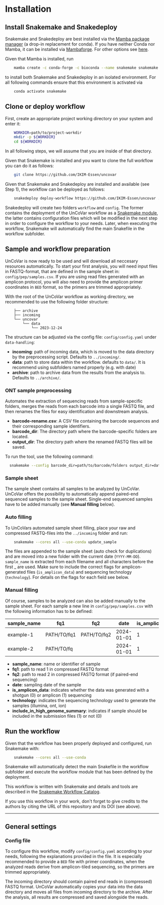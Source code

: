 # Installation

## Install Snakemake and Snakedeploy

Snakemake and Snakedeploy are best installed via the [Mamba package manager](https://github.com/mamba-org/mamba)
 (a drop-in replacement for conda). If you have neither Conda nor Mamba, it can
  be installed via [Mambaforge](https://github.com/conda-forge/miniforge#mambaforge).
  For other options see [here](https://github.com/mamba-org/mamba).

Given that Mamba is installed, run

```sh
    mamba create -c conda-forge -c bioconda --name snakemake snakemake snakedeploy
```

to install both Snakemake and Snakedeploy in an isolated environment. For all
 following commands ensure that this environment is activated via

```sh
    conda activate snakemake
```

## Clone or deploy workflow

First, create an appropriate project working directory on your system and enter it:

```sh
    WORKDIR=path/to/project-workdir
    mkdir -p ${WORKDIR}
    cd ${WORKDIR}
```

In all following steps, we will assume that you are inside of that directory.

Given that Snakemake is installed and you want to clone the full workflow you can
 do it as follows:

```sh
    git clone https://github.com/IKIM-Essen/uncovar
```

Given that Snakemake and Snakedeploy are installed and available (see Step 1),
 the workflow can be deployed as follows:

```sh
    snakedeploy deploy-workflow https://github.com/IKIM-Essen/uncovar . --tag v0.16.0
```

Snakedeploy will create two folders `workflow` and `config`. The former contains
 the deployment of the UnCoVar workflow as a
  [Snakemake module](https://snakemake.readthedocs.io/en/stable/snakefiles/deployment.html#using-and-combining-pre-exising-workflows),
  the latter contains configuration files which will be modified in the next step
  in order to configure the workflow to your needs. Later, when executing the workflow,
  Snakemake will automatically find the main Snakefile in the workflow subfolder.

## Sample and workflow preparation

UnCoVar is now ready to be used and will download all neccesary resources automatically.
 To start your first analysis, you will need input files in FASTQ-format, that are
 defined in the sample sheet in: `config/pep/samples.csv`. If you are using
 read files generated with an amplicon protocol, you will also need to provide
 the amplicon primer coordinates in `BED` format, so the primers are trimmed appropriately.

With the root of the UnCoVar workflow as working directory, we recommended to
 use the following folder structure:

```text
    ├── archive
    ├── incoming
    └── uncovar
        └── data
            └── 2023-12-24
```

The structure can be adjusted via the config file: `config/config.yaml` under
 `data-handling`:

- **incoming**: path of incoming data, which is moved to the data directory by
  the preprocessing script. Defaults to `../incoming/`.
- **data**: path to store data within the workflow. defaults to `data/`. It is
 recommend using subfolders named properly (e.g. with date)
- **archive**: path to archive data from the results from the analysis to.
  Defaults to `../archive/`.

### ONT sample preprocessing
Automates the extraction of sequencing reads from sample-specific folders, merges the reads from each
  barcode into a single FASTQ file, and then renames the files for easy identification and downstream analysis.

- **barcode-rename.csv**: A CSV file containing the barcode sequences and their corresponding sample
  identifiers.
- **barcode_dir**: The directory path where the barcode-specific folders are located.
- **output_dir**: The directory path where the renamed FASTQ files will be saved.

To run the tool, use the following command:
```sh
  snakemake --config barcode_dir=path/to/barcode/folders output_dir=data/date/ --cores all --use-conda barcode_rename
```

### Sample sheet

The sample sheet contains all samples to be analyzed by UnCoVar. UnCoVar offers
 the possibility to automatically append paired-end sequenced
 samples to the sample sheet. Single-end sequenced samples have to be added manually
 (see **Manual filling** below).

### Auto filling

To UnCoVars automated sample sheet filling, place your raw and compressed
 FASTQ-files into the `../incoming` folder and run:

```sh
    snakemake --cores all --use-conda update_sample
```

The files are appended to the sample sheet (auto check for duplications) and are
 moved into a new folder with the current date (`YYYY-MM-DD`). `sample_name`
 is extracted from each filename and all characters before the first \_ are used.
 Make sure to include the correct flags for amplicon-generated files
 (`is_amplicon_data`) and sequencing technology (`technology`). For details on
 the flags for each field see below.

### Manual filling

Of course, samples to be analyzed can also be added manually to the sample sheet.
 For each sample a new line in `config/pep/samples.csv` with the following
 information has to be defined:

| sample_name | fq1 | fq2 | date | is_amplicon_data | technology | include_in_high_genome_summary |
| --- | --- | --- | --- | --- | --- | --- |
| example-1 | PATH/TO/fq1 | PATH/TO/fq2 | 2024-01-01 | 1 | illumina | 1 |
| example-2 | PATH/TO/fq | | 2024-01-01 | 1 | ont | 1 |

- **sample_name**: name or identifier of sample
- **fq1**: path to read 1 in compressed FASTQ format
- **fq2**: path to read 2 in conpressed FASTQ format (if paired-end sequencing)
- **date**: sampling date of the sample
- **is_amplicon_data**: indicates whether the data was generated with a
  shotgun (0) or amplicon (1) sequencing
- **technology**: indicates the sequencing technology used to generate
  the samples (illumina, ont, ion)
- **include_in_high_genome_summary**: indicates if sample should be included in
 the submission files (1) or not (0)

## Run the workflow

Given that the workflow has been properly deployed and configured, run Snakemake
 with:

```sh
    snakemake --cores all --use-conda
```

Snakemake will automatically detect the main Snakefile in the workflow subfolder
 and execute the workflow module that has been defined by the deployment.

This workflow is written with Snakemake and details and tools are described in the
[Snakemake Workflow Catalog](https://snakemake.github.io/snakemake-workflow-catalog?usage=IKIM-Essen/uncovar).

If you use this workflow in your work, don't forget to give credits to the
authors by citing the URL of this repository and its DOI (see above).

----------------
## General settings

### Config file

To configure this workflow, modify `config/config.yaml` according to your
 needs, following the explanations provided in the file. It is especially recommended
 to provide a `BED` file with primer coordinates, when the analyzed reads derive
 from amplicon-tiled sequencing, so the primers are trimmed appropriately.

The incoming directory should contain paired end reads in (compressed) FASTQ
format. UnCoVar automatically copies your data into the data directory and moves
all files from incoming directory to the archive. After the analysis, all results
are compressed and saved alongside the reads.
